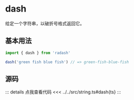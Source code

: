 # dash

给定一个字符串，以破折号格式返回它。

## 基本用法

```ts
import { dash } from 'radash'

dash('green fish blue fish') // => green-fish-blue-fish
```

## 源码

::: details 点我查看代码
<<< ../../src/string.ts#dash{ts}
:::

